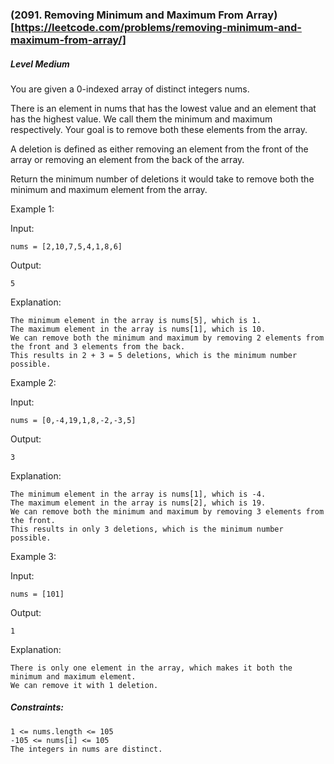 ### (2091. Removing Minimum and Maximum From Array)[https://leetcode.com/problems/removing-minimum-and-maximum-from-array/]

##### Level Medium

You are given a 0-indexed array of distinct integers nums.

There is an element in nums that has the lowest value and an element that has the highest value. We call them the minimum and maximum respectively. Your goal is to remove both these elements from the array.

A deletion is defined as either removing an element from the front of the array or removing an element from the back of the array.

Return the minimum number of deletions it would take to remove both the minimum and maximum element from the array.

 

Example 1:

Input: 
```JS
nums = [2,10,7,5,4,1,8,6]
```

Output: 
```JS
5
```

Explanation: 
```JS
The minimum element in the array is nums[5], which is 1.
The maximum element in the array is nums[1], which is 10.
We can remove both the minimum and maximum by removing 2 elements from the front and 3 elements from the back.
This results in 2 + 3 = 5 deletions, which is the minimum number possible.
```

Example 2:

Input:
```JS
nums = [0,-4,19,1,8,-2,-3,5]
```

Output:
```JS
3
```

Explanation: 
```JS
The minimum element in the array is nums[1], which is -4.
The maximum element in the array is nums[2], which is 19.
We can remove both the minimum and maximum by removing 3 elements from the front.
This results in only 3 deletions, which is the minimum number possible.
```

Example 3:

Input: 
```JS
nums = [101]
```

Output: 
```JS
1
```

Explanation:  
```JS
There is only one element in the array, which makes it both the minimum and maximum element.
We can remove it with 1 deletion.
```

##### Constraints:
```JS
1 <= nums.length <= 105
-105 <= nums[i] <= 105
The integers in nums are distinct.
```